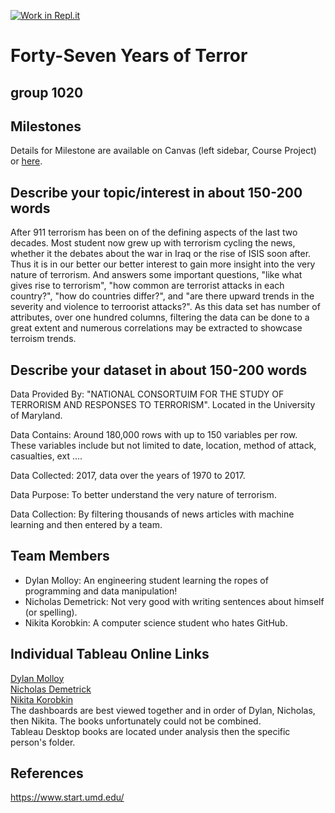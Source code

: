 [![Work in Repl.it](https://classroom.github.com/assets/work-in-replit-14baed9a392b3a25080506f3b7b6d57f295ec2978f6f33ec97e36a161684cbe9.svg)](https://classroom.github.com/online_ide?assignment_repo_id=359263&assignment_repo_type=GroupAssignmentRepo)
# Forty-Seven Years of Terror 
## group 1020

## Milestones

Details for Milestone are available on Canvas (left sidebar, Course Project) or [here](https://firas.moosvi.com/courses/data301/project/milestone01.html).

## Describe your topic/interest in about 150-200 words

After 911 terrorism has been on of the defining aspects of the last two decades. Most student now grew up with terrorism cycling the news, whether it the debates about the war in Iraq or the rise of ISIS soon after. Thus it is in our better our better interest to gain more insight into the very nature of terrorism. And answers some important questions, "like what gives rise to terrorism", "how common are terrorist attacks in each country?", "how do countries differ?", and "are there upward trends in the severity and violence to terroorist attacks?". As this data set has number of attributes, over one hundred columns, filtering the data can be done to a great extent and numerous correlations may be extracted to showcase terroism trends.

## Describe your dataset in about 150-200 words

Data Provided By: "NATIONAL CONSORTUIM FOR THE STUDY OF TERRORISM AND RESPONSES TO TERRORISM". Located in the University of Maryland.

Data Contains: Around 180,000 rows with up to 150 variables per row. These variables include but not limited to date, location, method of attack, casualties, ext ....

Data Collected: 2017, data over the years of 1970 to 2017.

Data Purpose: To better understand the very nature of terrorism. 

Data Collection: By filtering thousands of news articles with machine learning and then entered by a team.

## Team Members

- Dylan Molloy: An engineering student learning the ropes of programming and data manipulation!
- Nicholas Demetrick: Not very good with writing sentences about himself (or spelling).
- Nikita Korobkin: A computer science student who hates GitHub.

## Individual Tableau Online Links  
[Dylan Molloy](https://us-west-2b.online.tableau.com/#/site/data301/views/Lab7_Group1020_Dylan_51999167/EDADashboard)  
[Nicholas Demetrick](https://us-west-2b.online.tableau.com/#/site/data301/views/TerrorismMapDashboard/Dashboard1)  
[Nikita Korobkin](https://us-west-2b.online.tableau.com/#/site/data301/views/Lab7_Korobkin_13290333_1020/Dashboard1)  
The dashboards are best viewed together and in order of Dylan, Nicholas, then Nikita. The books unfortunately could not be combined.  
Tableau Desktop books are located under analysis then the specific person's folder.

## References

https://www.start.umd.edu/
